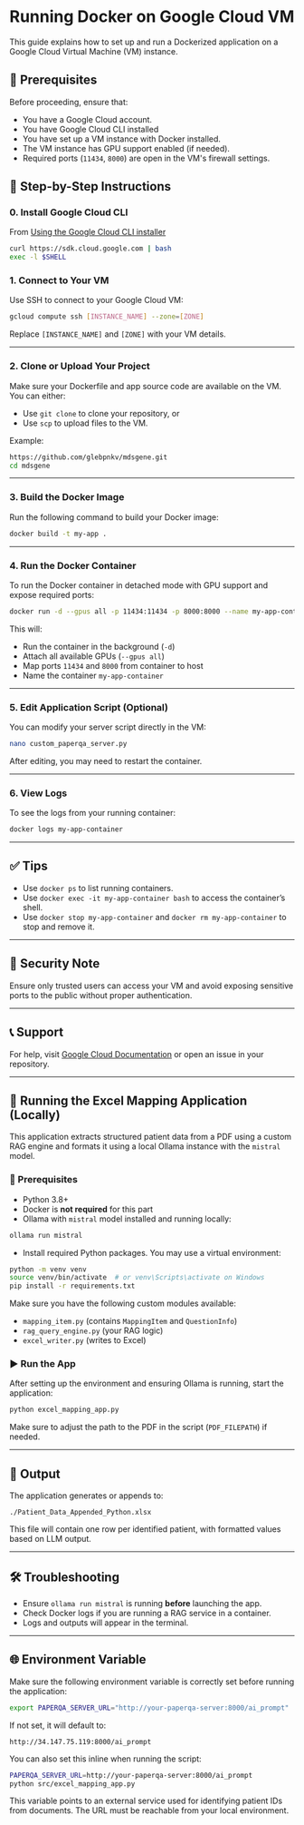 
# Running Docker on Google Cloud VM

This guide explains how to set up and run a Dockerized application on a Google Cloud Virtual Machine (VM) instance.

## 🚀 Prerequisites

Before proceeding, ensure that:

- You have a Google Cloud account.
- You have Google Cloud CLI installed
- You have set up a VM instance with Docker installed.
- The VM instance has GPU support enabled (if needed).
- Required ports (`11434`, `8000`) are open in the VM's firewall settings.

## 🐳 Step-by-Step Instructions

### 0. **Install Google Cloud CLI**

From [Using the Google Cloud CLI installer](https://cloud.google.com/sdk/docs/downloads-interactive)

```bash
curl https://sdk.cloud.google.com | bash
exec -l $SHELL
```

### 1. **Connect to Your VM**

Use SSH to connect to your Google Cloud VM:

```bash
gcloud compute ssh [INSTANCE_NAME] --zone=[ZONE]
```

Replace `[INSTANCE_NAME]` and `[ZONE]` with your VM details.

---

### 2. **Clone or Upload Your Project**

Make sure your Dockerfile and app source code are available on the VM. You can either:
- Use `git clone` to clone your repository, or
- Use `scp` to upload files to the VM.

Example:

```bash
https://github.com/glebpnkv/mdsgene.git
cd mdsgene
```

---

### 3. **Build the Docker Image**

Run the following command to build your Docker image:

```bash
docker build -t my-app .
```

---

### 4. **Run the Docker Container**

To run the Docker container in detached mode with GPU support and expose required ports:

```bash
docker run -d --gpus all -p 11434:11434 -p 8000:8000 --name my-app-container my-app
```

This will:
- Run the container in the background (`-d`)
- Attach all available GPUs (`--gpus all`)
- Map ports `11434` and `8000` from container to host
- Name the container `my-app-container`

---

### 5. **Edit Application Script (Optional)**

You can modify your server script directly in the VM:

```bash
nano custom_paperqa_server.py
```

After editing, you may need to restart the container.

---

### 6. **View Logs**

To see the logs from your running container:

```bash
docker logs my-app-container
```

---

## ✅ Tips

- Use `docker ps` to list running containers.
- Use `docker exec -it my-app-container bash` to access the container’s shell.
- Use `docker stop my-app-container` and `docker rm my-app-container` to stop and remove it.

---

## 🔐 Security Note

Ensure only trusted users can access your VM and avoid exposing sensitive ports to the public without proper authentication.

---

## 📞 Support

For help, visit [Google Cloud Documentation](https://cloud.google.com/docs) or open an issue in your repository.

---

## 🧠 Running the Excel Mapping Application (Locally)

This application extracts structured patient data from a PDF using a custom RAG engine and formats it using a local Ollama instance with the `mistral` model.

### 🔧 Prerequisites

- Python 3.8+
- Docker is **not required** for this part
- Ollama with `mistral` model installed and running locally:
  
```bash
ollama run mistral
```

- Install required Python packages. You may use a virtual environment:

```bash
python -m venv venv
source venv/bin/activate  # or venv\Scripts\activate on Windows
pip install -r requirements.txt
```

Make sure you have the following custom modules available:
- `mapping_item.py` (contains `MappingItem` and `QuestionInfo`)
- `rag_query_engine.py` (your RAG logic)
- `excel_writer.py` (writes to Excel)

### ▶️ Run the App

After setting up the environment and ensuring Ollama is running, start the application:

```bash
python excel_mapping_app.py
```

Make sure to adjust the path to the PDF in the script (`PDF_FILEPATH`) if needed.

---

## 📂 Output

The application generates or appends to:

```
./Patient_Data_Appended_Python.xlsx
```

This file will contain one row per identified patient, with formatted values based on LLM output.

---

## 🛠 Troubleshooting

- Ensure `ollama run mistral` is running **before** launching the app.
- Check Docker logs if you are running a RAG service in a container.
- Logs and outputs will appear in the terminal.


---

## 🌐 Environment Variable

Make sure the following environment variable is correctly set before running the application:

```bash
export PAPERQA_SERVER_URL="http://your-paperqa-server:8000/ai_prompt"
```

If not set, it will default to:

```
http://34.147.75.119:8000/ai_prompt
```

You can also set this inline when running the script:

```bash
PAPERQA_SERVER_URL=http://your-paperqa-server:8000/ai_prompt 
python src/excel_mapping_app.py
```

This variable points to an external service used for identifying patient IDs from documents. The URL must be reachable from your local environment.
